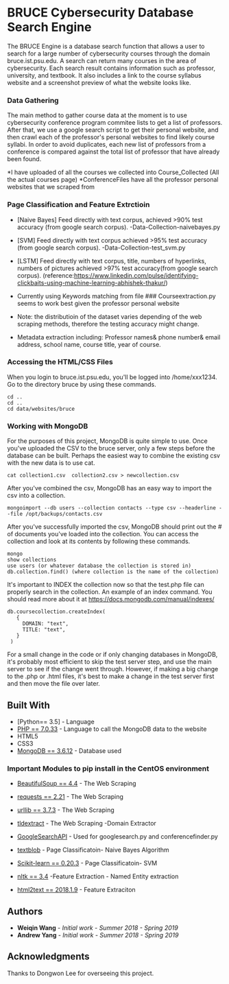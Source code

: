 # BRUCE Cybersecurity Database Search Engine

The BRUCE Engine is a database search function that allows a user to search for a large number of cybersecurity courses through the domain bruce.ist.psu.edu. A search can return many courses in the area of cybersecurity. Each search result contains information such as professor, university, and textbook. It also includes a link to the course syllabus website and a screenshot preview of what the website looks like.


### Data Gathering
The main method to gather course data at the moment is to use cybersecurity conference program commitee lists to get a list of professors. After that, we use a google search script to get their personal website, and then crawl each of the professor's personal websites to find likely course syllabi. In order to avoid duplicates, each new list of professors from a conference is compared against the total list of professor that have already been found.

*I have uploaded of all the courses we collected into Course_Collected (All the actual courses page)
*ConferenceFiles have all the professor personal websites that we scraped from 


### Page Classification and Feature Extrctioin 
* [Naive Bayes] Feed directly with text corpus, achieved >90% test accuracy (from google search corpus).
   -Data-Collection-naivebayes.py
* [SVM] Feed directly with text corpus achieved >95% test accuracy (from google search corpus).
   -Data-Collection-test_svm.py
* [LSTM] Feed directly with text corpus, title, numbers of hyperlinks, numbers of pictures achieved >97% test  accuracy(from google search corpus). (reference:https://www.linkedin.com/pulse/identifying-clickbaits-using-machine-learning-abhishek-thakur/) 

* Currently using Keywords matching from file ### Courseextraction.py seems to work best given the professor personal website 

* Note: the distributioin of the dataset varies depending of the web scraping methods, therefore the testing accuracy might change. 

* Metadata extraction including: Professor names& phone number& email address, school name, course title, year of course.





### Accessing the HTML/CSS Files
When you login to bruce.ist.psu.edu, you'll be logged into /home/xxx1234. Go to the directory bruce by using these commands.
```
cd ..
cd ..
cd data/websites/bruce
```
### Working with MongoDB
For the purposes of this project, MongoDB is quite simple to use. Once you've uploaded the CSV to the bruce server, only a few steps before the database can be built. Perhaps the easiest way to combine the existing csv with the new data is to use cat.

```
cat collection1.csv  collection2.csv > newcollection.csv
```

After you've combined the csv, MongoDB has an easy way to import the csv into a collection.
```
mongoimport --db users --collection contacts --type csv --headerline --file /opt/backups/contacts.csv
```

After you've successfully imported the csv, MongoDB should print out the # of documents you've loaded into the collection.
You can access the collection and look at its contents by following these commands.
```
mongo
show collections
use users (or whatever database the collection is stored in)
db.collection.find() (where collection is the name of the collection)
```

It's important to INDEX the collection now so that the test.php file can properly search in the collection.
An example of an index command. You should read more about it at https://docs.mongodb.com/manual/indexes/
```
db.coursecollection.createIndex(
   {
     DOMAIN: "text",
     TITLE: "text",
   }
 )
```
For a small change in the code or if only changing databases in MongoDB, it's probably most efficient to skip the test server step, and use the main server to see if the change went through. However, if making a big change to the .php or .html files, it's best to make a change in the test server first and then move the file over later.
## Built With

* [Python== 3.5]  - Language
* [PHP == 7.0.33](https://www.php.net/) - Language to call the MongoDB data to the website 
* HTML5
* CSS3
* [MongoDB == 3.6.12](https://www.mongodb.com/) - Database used
### Important Modules to pip install in the CentOS environment
* [BeautifulSoup == 4.4](https://www.crummy.com/software/BeautifulSoup/bs4/doc/) - The Web Scraping 
* [requests == 2.21](https://docs.python.org/3/library/urllib.html) - The Web Scraping 
* [urllib == 3.7.3](https://docs.python.org/3/library/urllib.html) - The Web Scraping 
* [tldextract](https://github.com/john-kurkowski/tldextract) - The Web Scraping  -Domain Extractor 
* [GoogleSearchAPI](https://github.com/abenassi/Google-Search-API) - Used for googlesearch.py and conferencefinder.py
* [textblob](https://textblob.readthedocs.io/en/dev/) - Page Classificatoin- Naive Bayes Algorithm 
* [Scikit-learn == 0.20.3](https://scikit-learn.org/stable/modules/svm.html) - Page Classificatoin- SVM 

* [nltk == 3.4](https://www.nltk.org/) -Feature Extraction - Named Entity extraction 
* [html2text == 2018.1.9](https://pypi.org/project/html2text/) - Feature Extraciton 


## Authors

* **Weiqin Wang** - *Initial work* - *Summer 2018 - Spring 2019*
* **Andrew Yang** - *Initial work* - *Summer 2018 - Spring 2019*


## Acknowledgments

Thanks to Dongwon Lee for overseeing this project.

